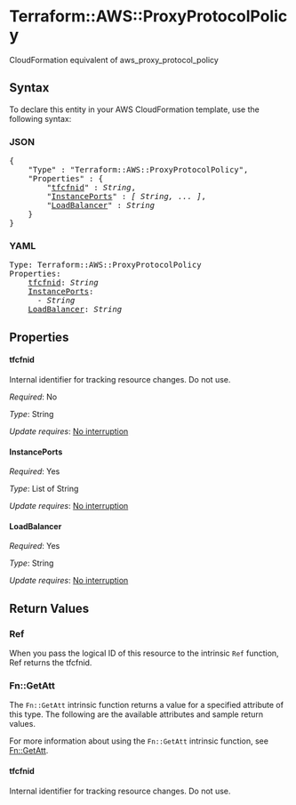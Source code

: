 # Terraform::AWS::ProxyProtocolPolicy

CloudFormation equivalent of aws_proxy_protocol_policy

## Syntax

To declare this entity in your AWS CloudFormation template, use the following syntax:

### JSON

<pre>
{
    "Type" : "Terraform::AWS::ProxyProtocolPolicy",
    "Properties" : {
        "<a href="#tfcfnid" title="tfcfnid">tfcfnid</a>" : <i>String</i>,
        "<a href="#instanceports" title="InstancePorts">InstancePorts</a>" : <i>[ String, ... ]</i>,
        "<a href="#loadbalancer" title="LoadBalancer">LoadBalancer</a>" : <i>String</i>
    }
}
</pre>

### YAML

<pre>
Type: Terraform::AWS::ProxyProtocolPolicy
Properties:
    <a href="#tfcfnid" title="tfcfnid">tfcfnid</a>: <i>String</i>
    <a href="#instanceports" title="InstancePorts">InstancePorts</a>: <i>
      - String</i>
    <a href="#loadbalancer" title="LoadBalancer">LoadBalancer</a>: <i>String</i>
</pre>

## Properties

#### tfcfnid

Internal identifier for tracking resource changes. Do not use.

_Required_: No

_Type_: String

_Update requires_: [No interruption](https://docs.aws.amazon.com/AWSCloudFormation/latest/UserGuide/using-cfn-updating-stacks-update-behaviors.html#update-no-interrupt)

#### InstancePorts

_Required_: Yes

_Type_: List of String

_Update requires_: [No interruption](https://docs.aws.amazon.com/AWSCloudFormation/latest/UserGuide/using-cfn-updating-stacks-update-behaviors.html#update-no-interrupt)

#### LoadBalancer

_Required_: Yes

_Type_: String

_Update requires_: [No interruption](https://docs.aws.amazon.com/AWSCloudFormation/latest/UserGuide/using-cfn-updating-stacks-update-behaviors.html#update-no-interrupt)

## Return Values

### Ref

When you pass the logical ID of this resource to the intrinsic `Ref` function, Ref returns the tfcfnid.

### Fn::GetAtt

The `Fn::GetAtt` intrinsic function returns a value for a specified attribute of this type. The following are the available attributes and sample return values.

For more information about using the `Fn::GetAtt` intrinsic function, see [Fn::GetAtt](https://docs.aws.amazon.com/AWSCloudFormation/latest/UserGuide/intrinsic-function-reference-getatt.html).

#### tfcfnid

Internal identifier for tracking resource changes. Do not use.

